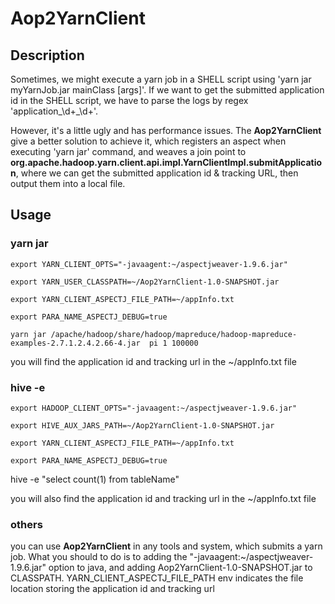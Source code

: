 # Aop2YarnClient

## Description

Sometimes, we might execute a yarn job in a SHELL script using 'yarn jar myYarnJob.jar mainClass [args]'.
If we want to get the submitted application id in the SHELL script, we have to parse the logs by regex 'application_\d+_\d+'.

However, it's a little ugly and has performance issues. The **Aop2YarnClient** give a better solution to achieve it, which 
registers an aspect when executing 'yarn jar' command, and weaves a join point to 
**org.apache.hadoop.yarn.client.api.impl.YarnClientImpl.submitApplication**, 
where we can get the submitted application id & tracking URL, then output them into a local file.

## Usage

### yarn jar

`export YARN_CLIENT_OPTS="-javaagent:~/aspectjweaver-1.9.6.jar"`

`export YARN_USER_CLASSPATH=~/Aop2YarnClient-1.0-SNAPSHOT.jar`

`export YARN_CLIENT_ASPECTJ_FILE_PATH=~/appInfo.txt`

`export PARA_NAME_ASPECTJ_DEBUG=true`

`yarn jar /apache/hadoop/share/hadoop/mapreduce/hadoop-mapreduce-examples-2.7.1.2.4.2.66-4.jar  pi 1 100000`

you will find the application id and tracking url in the ~/appInfo.txt file

### hive -e

`export HADOOP_CLIENT_OPTS="-javaagent:~/aspectjweaver-1.9.6.jar"`

`export HIVE_AUX_JARS_PATH=~/Aop2YarnClient-1.0-SNAPSHOT.jar`

`export YARN_CLIENT_ASPECTJ_FILE_PATH=~/appInfo.txt`

`export PARA_NAME_ASPECTJ_DEBUG=true`

hive -e "select count(1) from tableName"

you will also find the application id and tracking url in the ~/appInfo.txt file

### others

you can use **Aop2YarnClient** in any tools and system, which submits a yarn job.
What you should to do is to adding the "-javaagent:~/aspectjweaver-1.9.6.jar" option to java, and adding Aop2YarnClient-1.0-SNAPSHOT.jar to CLASSPATH.
YARN_CLIENT_ASPECTJ_FILE_PATH env indicates the file location storing the application id and tracking url